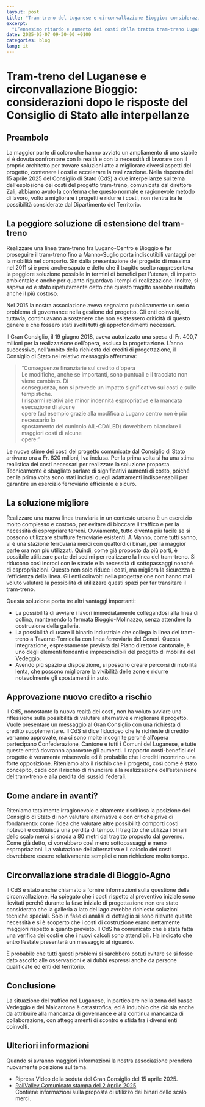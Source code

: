 ```yaml
---
layout: post
title: "Tram-treno del Luganese e circonvallazione Bioggio: considerazioni dopo le risposte del Consiglio di Stato alle interpellanze"
excerpt:
  "L’ennesimo ritardo e aumento dei costi della tratta tram-treno Lugano–Manno non sorprende, ma preoccupa profondamente la nostra associazione"
date: 2025-05-07 09-30-00 +0100
categories: blog
lang: it
---
```


# Tram-treno del Luganese e circonvallazione Bioggio: considerazioni dopo le risposte del Consiglio di Stato alle interpellanze

## Preambolo

La maggior parte di coloro che hanno avviato un ampliamento di uno stabile si è dovuta confrontare con la realtà e con la necessità di lavorare con il proprio architetto per trovare soluzioni atte a migliorare diversi aspetti del progetto, contenere i costi e accelerare la realizzazione. Nella risposta del 15 aprile 2025 del Consiglio di Stato (CdS) a due interpellanze sul tema dell’esplosione dei costi del progetto tram-treno, comunicata dal direttore Zali, abbiamo avuto la conferma che questo normale e ragionevole metodo di lavoro, volto a migliorare i progetti e ridurre i costi, non rientra tra le possibilità considerate dal Dipartimento del Territorio.

## La peggiore soluzione di estensione del tram-treno

Realizzare una linea tram-treno fra Lugano-Centro e Bioggio e far proseguire il tram-treno fino a Manno-Suglio porta indiscutibili vantaggi per la mobilità nel comparto. Sin dalla presentazione del progetto di massima nel 2011 si è però anche saputo e detto che il tragitto scelto rappresentava la peggiore soluzione possibile in termini di benefici per l’utenza, di impatto ambientale e anche per quanto riguardava i tempi di realizzazione. Inoltre, si sapeva ed è stato ripetutamente detto che questo tragitto sarebbe risultato anche il più costoso.

Nel 2015 la nostra associazione aveva segnalato pubblicamente un serio problema di governance nella gestione del progetto. Gli enti coinvolti, tuttavia, continuavano a sostenere che non esistessero criticità di questo genere e che fossero stati svolti tutti gli approfondimenti necessari.

Il Gran Consiglio, il 19 giugno 2018, aveva autorizzato una spesa di Fr. 400,7 milioni per la realizzazione dell’opera, esclusa la progettazione. L’anno successivo, nell’ambito della richiesta dei crediti di progettazione, il Consiglio di Stato nel relativo messaggio affermava:

> “Conseguenze finanziarie sul credito d'opera  
> Le modifiche, anche se importanti, sono puntuali e il tracciato non viene cambiato. Di  
> conseguenza, non si prevede un impatto significativo sui costi e sulle tempistiche.  
> I risparmi relativi alle minor indennità espropriative e la mancata esecuzione di alcune  
> opere (ad esempio grazie alla modifica a Lugano centro non è più necessario lo  
> spostamento del cunicolo AIL-CDALED) dovrebbero bilanciare i maggiori costi di alcune  
> opere.”

Le nuove stime dei costi del progetto comunicate dal Consiglio di Stato arrivano ora a Fr. 820 milioni, Iva inclusa. Per la prima volta si ha una stima realistica dei costi necessari per realizzare la soluzione proposta. Tecnicamente è sbagliato parlare di significativi aumenti di costo, poiché per la prima volta sono stati inclusi quegli adattamenti indispensabili per garantire un esercizio ferroviario efficiente e sicuro.


## La soluzione migliore

Realizzare una nuova linea tranviaria in un contesto urbano è un esercizio molto complesso e costoso, per evitare di bloccare il traffico e per la necessità di espropriare terreni. Ovviamente, tutto diventa più facile se si possono utilizzare strutture ferroviarie esistenti. A Manno, come tutti sanno, vi è una stazione ferroviaria merci con quattordici binari, per la maggior parte ora non più utilizzati. Quindi, come già proposto da più parti, è possibile utilizzare parte dei sedimi per realizzare la linea del tram-treno. Si riducono così incroci con le strade e la necessità di sottopassaggi nonché di espropriazioni. Questo non solo riduce i costi, ma migliora la sicurezza e l’efficienza della linea. Gli enti coinvolti nella progettazione non hanno mai voluto valutare la possibilità di utilizzare questi spazi per far transitare il tram-treno.

Questa soluzione porta tre altri vantaggi importanti:

- La possibilità di avviare i lavori immediatamente collegandosi alla linea di collina, mantenendo la fermata Bioggio-Molinazzo, senza attendere la costruzione della galleria.
- La possibilità di usare il binario industriale che collega la linea del tram-treno a Taverne-Torricella con linea ferroviaria del Ceneri. Questa integrazione, espressamente prevista dal Piano direttore cantonale, è uno degli elementi fondanti e imprescindibili del progetto di mobilità del Vedeggio.
- Avendo più spazio a disposizione, si possono creare percorsi di mobilità lenta, che possono migliorare la vivibilità delle zone e ridurre notevolmente gli spostamenti in auto.


## Approvazione nuovo credito a rischio

Il CdS, nonostante la nuova realtà dei costi, non ha voluto avviare una riflessione sulla possibilità di valutare alternative e migliorare il progetto. Vuole presentare un messaggio al Gran Consiglio con una richiesta di credito supplementare. Il CdS si dice fiducioso che le richieste di credito verranno approvate, ma ci sono molte incognite perché all’opera partecipano Confederazione, Cantone e tutti i Comuni del Luganese, e tutte queste entità dovranno approvare gli aumenti. Il rapporto costi-benefici del progetto è veramente miserevole ed è probabile che i crediti incontrino una forte opposizione. Riteniamo alto il rischio che il progetto, così come è stato concepito, cada con il rischio di rinunciare alla realizzazione dell’estensione del tram-treno e alla perdita dei sussidi federali.


## Come andare in avanti?

Riteniamo totalmente irragionevole e altamente rischiosa la posizione del Consiglio di Stato di non valutare alternative e con critiche prive di fondamento: come l’idea che valutare altre possibilità comporti costi notevoli e costituisca una perdita di tempo. Il tragitto che utilizza i binari dello scalo merci si snoda a 80 metri dal tragitto proposto dal governo. Come già detto, ci vorrebbero così meno sottopassaggi e meno espropriazioni. La valutazione dell’alternativa e il calcolo dei costi dovrebbero essere relativamente semplici e non richiedere molto tempo.


## Circonvallazione stradale di Bioggio-Agno

Il CdS è stato anche chiamato a fornire informazioni sulla questione della circonvallazione. Ha spiegato che i costi rispetto al preventivo iniziale sono lievitati perché durante la fase iniziale di progettazione non era stato considerato che la galleria a lato del lago avrebbe richiesto soluzioni tecniche speciali. Solo in fase di analisi di dettaglio si sono rilevate queste necessità e si è scoperto che i costi di costruzione erano nettamente maggiori rispetto a quanto previsto. Il CdS ha comunicato che è stata fatta una verifica dei costi e che i nuovi calcoli sono attendibili. Ha indicato che entro l’estate presenterà un messaggio al riguardo.

È probabile che tutti questi problemi si sarebbero potuti evitare se si fosse dato ascolto alle osservazioni e ai dubbi espressi anche da persone qualificate ed enti del territorio.


## Conclusione

La situazione del traffico nel Luganese, in particolare nella zona del basso Vedeggio e del Malcantone è catastrofica, ed è indubbio che ciò sia anche da attribuire alla mancanza di governance e alla continua mancanza di collaborazione, con atteggiamenti di scontro e sfida fra i diversi enti coinvolti.


## Ulteriori informazioni

Quando si avranno maggiori informazioni la nostra associazione prenderà nuovamente posizione sul tema.

- Ripresa Video della seduta del Gran Consiglio del 15 aprile 2025.
- [RailValley Comunicato stampa del 2 Aprile 2025](https://www.railvalley.ch/news/2025-04-02)  
  Contiene informazioni sulla proposta di utilizzo dei binari dello scalo merci.
